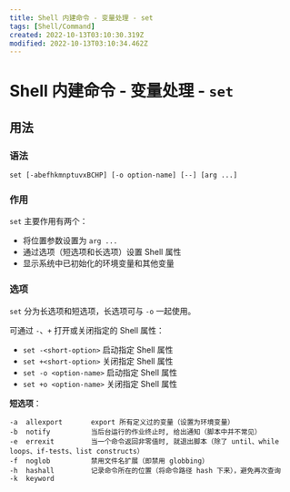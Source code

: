 ```yaml
---
title: Shell 内建命令 - 变量处理 - set
tags: [Shell/Command]
created: 2022-10-13T03:10:30.319Z
modified: 2022-10-13T03:10:34.462Z
---
```


# Shell 内建命令 - 变量处理 - `set`

## 用法

### 语法

```shell
set [-abefhkmnptuvxBCHP] [-o option-name] [--] [arg ...]
```

### 作用

`set` 主要作用有两个：

- 将位置参数设置为 `arg ...`
- 通过选项（短选项和长选项）设置 Shell 属性
- 显示系统中已初始化的环境变量和其他变量

### 选项

`set` 分为长选项和短选项，长选项可与 `-o` 一起使用。

可通过 `-`、`+` 打开或关闭指定的 Shell 属性：

- `set -<short-option>` 启动指定 Shell 属性
- `set +<short-option>` 关闭指定 Shell 属性
- `set -o <option-name>` 启动指定 Shell 属性
- `set +o <option-name>` 关闭指定 Shell 属性

**短选项**：

```
-a  allexport       export 所有定义过的变量（设置为环境变量）
-b  notify          当后台运行的作业终止时, 给出通知（脚本中并不常见）
-e  errexit         当一个命令返回非零值时, 就退出脚本（除了 until、while loops、if-tests、list constructs）
-f  noglob          禁用文件名扩展（即禁用 globbing）
-h  hashall         记录命令所在的位置（将命令路径 hash 下来），避免再次查询
-k  keyword         
```






